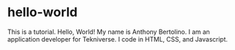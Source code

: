 # hello-world
This is a tutorial. Hello, World!
My name is Anthony Bertolino. I am an application developer for Tekniverse. I code in HTML, CSS, and Javascript.
